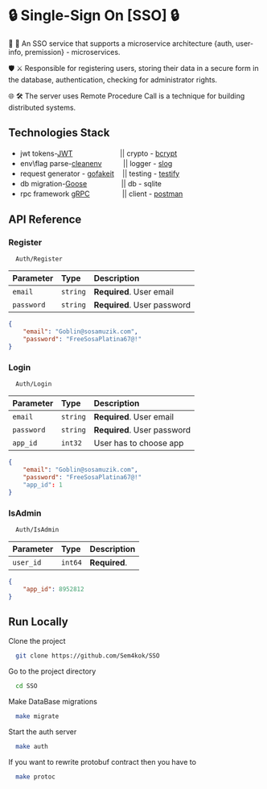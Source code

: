 
# 🔒 Single-Sign On [SSO] 🔒

🧩 🔬 An SSO service that supports a microservice architecture {auth, user-info, premission} - microservices. 

🛡️ ⚔️ Responsible for registering users, storing their data in a secure form in the database, authentication, checking for administrator rights.

🌐 🛠️ The server uses Remote Procedure Call is a technique for building distributed systems.


## Technologies Stack

- jwt tokens-[JWT](https://github.com/golang-jwt/jwt) ㅤㅤㅤㅤㅤㅤㅤ||  crypto - [bcrypt](https://pkg.go.dev/golang.org/x/crypto/bcrypt)
- env\flag parse-[cleanenv](https://github.com/ilyakaznacheev/cleanenv)  ㅤㅤㅤ|| logger - [slog](https://pkg.go.dev/log/slog) 
- request generator - [gofakeit](https://github.com/brianvoe/gofakeit)   ㅤ|| testing - [testify](https://github.com/stretchr/testify)
- db migration-[Goose](https://github.com/pressly/goose) ㅤㅤㅤㅤㅤ|| db - sqlite
- rpc framework [gRPC](https://grpc.io/)ㅤㅤㅤㅤㅤ|| client - [postman](https://www.postman.com/)
## API Reference

### Register

```rpc
  Auth/Register
```

| Parameter | Type     | Description                |
| :-------- | :------- | :------------------------- |
| `email` | `string` | **Required**. User email|
| `password` | `string` | **Required**. User password|

```JSON
{
    "email": "Goblin@sosamuzik.com",
    "password": "FreeSosaPlatina67@!"
}
```

### Login

```rpc
  Auth/Login
```

| Parameter | Type     | Description                       |
| :-------- | :------- | :-------------------------------- |
| `email`      | `string` | **Required**. User email|
| `password`      | `string` | **Required**. User password |
| `app_id`      | `int32` | User has to choose app |

```JSON
{
    "email": "Goblin@sosamuzik.com",
    "password": "FreeSosaPlatina67@!"
    "app_id": 1
}
```

### IsAdmin

```rpc
  Auth/IsAdmin
```

| Parameter | Type     | Description                       |
| :-------- | :------- | :-------------------------------- |
| `user_id`      | `int64` | **Required**.|

```JSON
{
    "app_id": 8952812
}
```
## Run Locally

Clone the project

```bash
  git clone https://github.com/Sem4kok/SSO
```

Go to the project directory

```bash
  cd SSO
```

Make DataBase migrations

```bash
  make migrate
```

Start the auth server

```bash
  make auth
```

If you want to rewrite protobuf contract then you have to 
```bash
  make protoc
```
